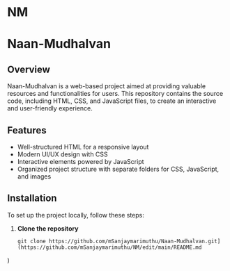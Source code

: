 # NM

# Naan-Mudhalvan

## Overview
Naan-Mudhalvan is a web-based project aimed at providing valuable resources and functionalities for users. This repository contains the source code, including HTML, CSS, and JavaScript files, to create an interactive and user-friendly experience.

## Features
- Well-structured HTML for a responsive layout  
- Modern UI/UX design with CSS  
- Interactive elements powered by JavaScript  
- Organized project structure with separate folders for CSS, JavaScript, and images  

## Installation
To set up the project locally, follow these steps:

1. **Clone the repository**  
   ```bash[
   git clone https://github.com/mSanjaymarimuthu/Naan-Mudhalvan.git](https://github.com/mSanjaymarimuthu/NM/edit/main/README.md
)
